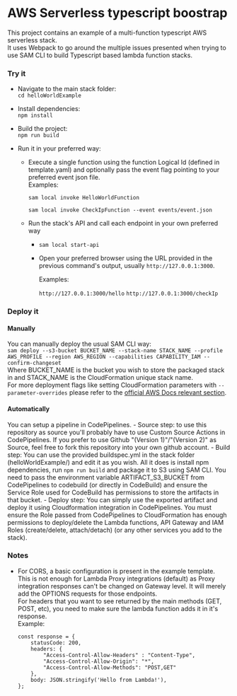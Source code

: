 # AWS Serverless typescript boostrap


This project contains an example of a multi-function typescript AWS serverless stack. <br />
It uses Webpack to go around the multiple issues presented when trying to use SAM CLI 
to build Typescript based lambda function stacks.

### Try it
- Navigate to the main stack folder:  
`cd helloWorldExample`
- Install dependencies:  
`npm install`
- Build the project:  
`npm run build`
- Run it in your preferred way:

    - Execute a single function 
    using the function Logical Id (defined in template.yaml) 
    and optionally pass the event flag pointing to your preferred event json file.  
    Examples:  
    
        `sam local invoke HelloWorldFunction`  
        
        `sam local invoke CheckIpFunction --event events/event.json`

    - Run the stack's API and call each endpoint in your own preferred way
        - `sam local start-api`
        - Open your preferred browser using the URL provided in the previous command's output, usually `http://127.0.0.1:3000`.  
        
            Examples:  
            
            `http://127.0.0.1:3000/hello`
            `http://127.0.0.1:3000/checkIp`
            

### Deploy it

#### Manually

You can manually deploy the usual SAM CLI way:  
`sam deploy --s3-bucket BUCKET_NAME --stack-name STACK_NAME --profile AWS_PROFILE --region AWS_REGION --capabilities CAPABILITY_IAM --confirm-changeset`  
Where BUCKET_NAME is the bucket you wish to store the packaged stack in and STACK_NAME is the CloudFormation unique stack name.  
For more deployment flags like setting CloudFormation parameters with `--parameter-overrides` please refer to the [official AWS Docs relevant section](https://docs.aws.amazon.com/serverless-application-model/latest/developerguide/sam-cli-command-reference-sam-deploy.html).


#### Automatically

You can setup a pipeline in CodePipelines.
    - Source step: to use this repository as source you'll probably have to use Custom Source Actions in CodePipelines. If you prefer to use Github "(Version 1)"/"(Version 2)" as Source, feel free to fork this repository into your own github account.
    - Build step: You can use the provided buildspec.yml in the stack folder (helloWorldExample/) and edit it as you wish. All it does is install npm dependencies, run `npm run build` and package it to S3 using SAM CLI. You need to pass the environment variable ARTIFACT_S3_BUCKET from CodePipelines to codebuild (or directly in CodeBuild) and ensure the Service Role used for CodeBuild has permissions to store the artifacts in that bucket.
    - Deploy step: You can simply use the exported artifact and deploy it using Cloudformation integration in CodePipelines. You must ensure the Role passed from CodePipelines to CloudFormation has enough permissions to deploy/delete the Lambda functions, API Gateway and IAM Roles (create/delete, attach/detach) (or any other services you add to the stack).

### Notes
- For CORS, a basic configuration is present in the example template.  
  This is not enough for Lambda Proxy integrations (default) as Proxy integration responses can't be changed on Gateway level.
  It will merely add the OPTIONS requests for those endpoints.  
  For headers that you want to see returned by the main methods (GET, POST, etc), you need to make sure the lambda function adds it in it's response.  
  Example:  
    ```
    const response = {
        statusCode: 200,
        headers: {
            "Access-Control-Allow-Headers" : "Content-Type",
            "Access-Control-Allow-Origin": "*",
            "Access-Control-Allow-Methods": "POST,GET"
        },
        body: JSON.stringify('Hello from Lambda!'),
    };
    ```
